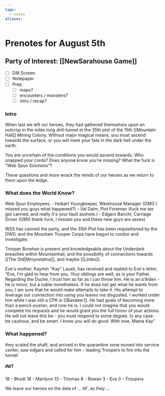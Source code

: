 ```yaml
---
tags:
  - notes
aliases:
---
```


# Prenotes for August 5th
## Party of Interest: [[NewSarahouse Game]]
- [ ] DM Screen
- [ ] Notepaper
- [ ] Prep
	- [ ] maps?
	- [ ] encounters / monsters?
	- [ ] intro / recap?

### Intro

When last we left our heroes, they had gathered themselves upon an outcrop in the miles long drill-tunnel in the 35th plot of the 15th [[Mountain Hall]] Mining Colony. Without major magical means, you must ascend towards the surface, or you will meet your fate in the dark hell under the earth.

You are uncertain of the conditions you would ascend towards; Who snapped your cords? Does anyone know you're missing? What the fuck is "Web Spun Solutions"?

These questions and more wrack the minds of our heroes as we return to them upon the ledge.

### What does the World Know?
Web Spun Employees;
	- Hobart Youngkeeper, Warehouse Manager (OMG I missed you guys what happened?)
	- Val Dalm, Plot Foreman (fuck me we got canned. and really it's your fault asshole.)
	- Edgars Banchi, Carriage Driver (OMG thank fuck, I missed you and these new guys are asses)

WSS has canned the party, and the 35th Plot has been requisitioned by the DWD, and the Mountain Trooper Corps have begun to cordon and investigate.

Trooper Borehan is present and knowledgeable about the Underdark breaches within Mountainhall, and the possibility of connections towards [[The Old|Minyostalma]], and maybe [[Limbo]].

Eve's mother, Kaymin "Kay" Laush, has received and replied to Eve's letter;
	"Eve,
	I'm glad to hear from you. Your siblings are well, as is your Father.
	Regarding the Duche, I trust him as far as I can throw him. He is an a'Alden - he is minor, but a noble nonetheless. If he does not get what he wants from you, I am sure that he would make attempts to take it. His attempt to leverage our connection into using you leaves me disgusted. 
	I worked under him while I was still a CPK in [[Bandeer]]. He had goals of becoming more than a pencil-pusher, and now he is. I could not imagine that you would complete his requests and he would grant you the full honor of your actions. He will not leave this be - you must respond to some degree. In any case: be cautious, and be smart. I know you will do good.
	With love,
	Mama Kay"

### What happened?
they scaled the shaft, and arrived in the quarantine zone
moved into service center, saw edgars and called for him - leading Troopers to fire into the tunnel

##### INIT 
18 - Bhodi
18 - Marilynn
13 - Thomas
8 - Rowan
3 - Eve
0 - Troopers


We leave our heroes on the date of ... AF, as they ...